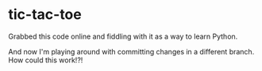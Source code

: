 # tic-tac-toe
Grabbed this code online and fiddling with it as a way to learn Python.

And now I'm playing around with committing changes in a different branch.  How could this work!?!

